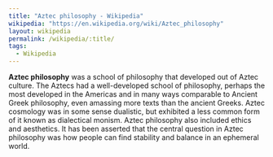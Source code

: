 ```yaml
---
title: "Aztec philosophy - Wikipedia"
wikipedia: "https://en.wikipedia.org/wiki/Aztec_philosophy"
layout: wikipedia
permalink: /wikipedia/:title/
tags:
  - Wikipedia
---
```

**Aztec philosophy** was a school of philosophy that developed out of Aztec culture. The Aztecs had a well-developed school of philosophy, perhaps the most developed in the Americas and in many ways comparable to Ancient Greek philosophy, even amassing more texts than the ancient Greeks. Aztec cosmology was in some sense dualistic, but exhibited a less common form of it known as dialectical monism. Aztec philosophy also included ethics and aesthetics. It has been asserted that the central question in Aztec philosophy was how people can find stability and balance in an ephemeral world.